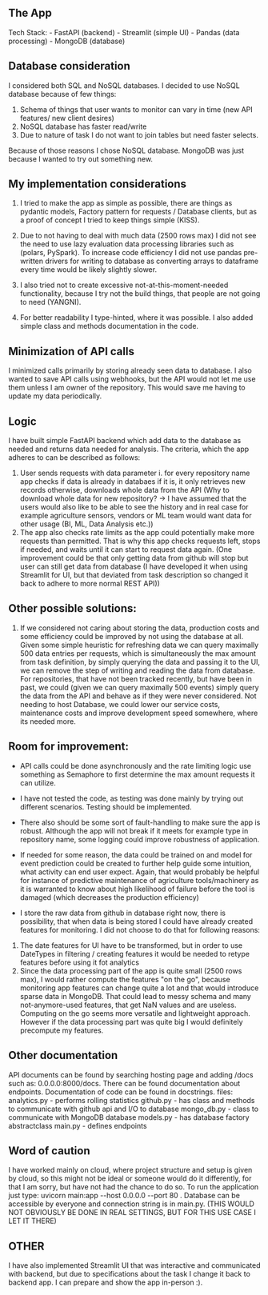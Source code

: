 ## The App

Tech Stack:
    - FastAPI (backend)
    - Streamlit (simple UI)
    - Pandas (data processing)
    - MongoDB (database)

## Database consideration

I considered both SQL and NoSQL databases. I decided to use NoSQL database because of few things:
1. Schema of things that user wants to monitor can vary in time (new API features/ new client desires)
2. NoSQL database has faster read/write
3. Due to nature of task I do not want to join tables but need faster selects.

Because of those reasons I chose NoSQL database. MongoDB was just because I wanted to try out something new.

## My implementation considerations
1. I tried to make the app as simple as possible, there are things as pydantic models, Factory pattern for requests / Database clients, but as a proof of concept I tried to keep things simple (KISS).

2. Due to not having to deal with much data (2500 rows max) I did not see the need to use lazy evaluation data processing libraries such as (polars, PySpark). To increase code efficiency I did not use pandas pre-written drivers for writing to database as converting arrays to dataframe every time would be likely slightly slower. 

3. I also tried not to create excessive not-at-this-moment-needed functionality, because I try not the build things, that people are not going to need (YANGNI). 

4. For better readability I type-hinted, where it was possible. I also added simple class and methods documentation in the code.

## Minimization of API calls
I minimized calls primarily by storing already seen data to database. I also wanted to save API calls using webhooks, but the API
would not let me use them unless I am owner of the repository. This would save me having to update my data periodically.

## Logic
I have built simple FastAPI backend which add data to the database as needed and returns data needed for analysis.
The criteria, which the app adheres to can be described as follows:
1. User sends requests with data parameter
    i. for every repository name app checks if data is already in databaes if it is, it only retrieves new records otherwise, downloads whole data from the API
    (Why to download whole data for new repository? -> I have assumed that the users would also like to be able to see the history and in real case for example agriculture sensors, vendors or ML team would want data for other usage (BI, ML, Data Analysis etc.))
3. The app also checks rate limits as the app could potentially make more requests than permitted. 
    That is why this app checks requests left, stops if needed, and waits until it can start to request data again. (One improvement could be that only getting data from github will stop but user can still get data from database (I have developed it when using Streamlit for UI, but that deviated from task description so changed it back to adhere to more normal REST API))

## Other possible solutions:
1. If we considered not caring about storing the data, production costs and some efficiency could be improved by not using the database at all. Given some simple heuristic for refreshing data we can query maximally 500 data entries per requests, which is simultaneously the max amount from task definition, by simply querying the data and passing it to the UI, we can remove the step of writing and reading the data from database. For repositories, that have not been tracked recently, but have been in past, we could (given we can query maximally 500 events) simply query the data from the API and behave as if they were never considered. Not needing to host Database, we could lower our service costs, maintenance costs and improve development speed somewhere, where its needed more.

## Room for improvement:
- API calls could be done asynchronously and the rate limiting logic use something as Semaphore to first determine the max amount requests it can utilize.
- I have not tested the code, as testing was done mainly by trying out different scenarios. Testing should be implemented.
- There also should be some sort of fault-handling to make sure the app is robust. Although the app will not break if it meets for example type in repository name, 
some logging could improve robustness of application.
- If needed for some reason, the data could be trained on and model for event prediction could be created to further help guide some intuition, what activity can end user expect. Again, that would probably be helpful for instance of predictive maintenance of agriculture tools/machinery as it is warranted to know about high likelihood of failure before the tool is damaged (which decreases the production efficiency)

- I store the raw data from github in database right now, there is possibility, that when data is being stored I could have already created features for monitoring. I did not choose to do that for following reasons:
1. The date features for UI have to be transformed, but in order to use DateTypes in filtering / creating features it would be needed to retype features before using it fot analytics
2. Since the data processing part of the app is quite small (2500 rows max), I would rather compute the features "on the go", because monitoring app features can change quite a lot and that would introduce sparse data in MongoDB. That could lead to messy schema and many not-anymore-used features, that get NaN values and are useless. Computing on the go seems more versatile and lightweight approach. However if the data processing part was quite big I would definitely precompute my features.

## Other documentation
API documents can be found by searching hosting page and adding /docs such as: 0.0.0.0:8000/docs. There can be found documentation about endpoints. Documentation of code can be found in docstrings.
files:
analytics.py - performs rolling statistics
github.py - has class and methods to communicate with github api and I/O to database
mongo_db.py - class to communicate with MongoDB database
models.py - has database factory abstractclass
main.py - defines endpoints

## Word of caution
I have worked mainly on cloud, where project structure and setup is given by cloud, so this might not be ideal or someone would do it differently, for that I am sorry, but have not had the chance to do
so. To run the application just type: uvicorn main:app --host 0.0.0.0 --port 80 . 
Database can be accessible by everyone and connection string is in main.py. (THIS WOULD NOT OBVIOUSLY BE DONE IN REAL SETTINGS, BUT FOR THIS USE CASE I LET IT THERE)

## OTHER
I have also implemented Streamlit UI that was interactive and communicated with backend, but due to specifications about the task I change it back to backend app. I can prepare and show the app in-person :). 
 
